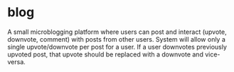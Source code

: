# blog
A small microblogging platform where users can post and interact (upvote, downvote, comment)
with posts from other users.
System will allow only a single upvote/downvote per post for a user. If a user downvotes
previously upvoted post, that upvote should be replaced with a downvote and vice-versa.
